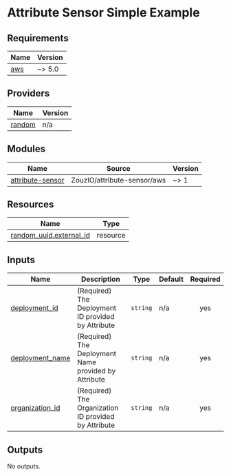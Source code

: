 # Attribute Sensor Simple Example
<!-- BEGIN_TF_DOCS -->
## Requirements

| Name | Version |
|------|---------|
| <a name="requirement_aws"></a> [aws](#requirement\_aws) | ~> 5.0 |

## Providers

| Name | Version |
|------|---------|
| <a name="provider_random"></a> [random](#provider\_random) | n/a |

## Modules

| Name | Source | Version |
|------|--------|---------|
| <a name="module_attribute-sensor"></a> [attribute-sensor](#module\_attribute-sensor) | ZouzIO/attribute-sensor/aws | ~> 1 |

## Resources

| Name | Type |
|------|------|
| [random_uuid.external_id](https://registry.terraform.io/providers/hashicorp/random/latest/docs/resources/uuid) | resource |

## Inputs

| Name | Description | Type | Default | Required |
|------|-------------|------|---------|:--------:|
| <a name="input_deployment_id"></a> [deployment\_id](#input\_deployment\_id) | (Required) The Deployment ID provided by Attribute | `string` | n/a | yes |
| <a name="input_deployment_name"></a> [deployment\_name](#input\_deployment\_name) | (Required) The Deployment Name provided by Attribute | `string` | n/a | yes |
| <a name="input_organization_id"></a> [organization\_id](#input\_organization\_id) | (Required) The Organization ID provided by Attribute | `string` | n/a | yes |

## Outputs

No outputs.
<!-- END_TF_DOCS -->